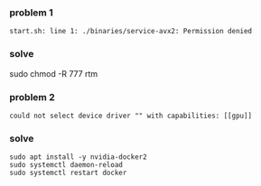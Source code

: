 ### problem 1
```
start.sh: line 1: ./binaries/service-avx2: Permission denied
```
### solve
sudo chmod -R 777 rtm
### problem 2
```
could not select device driver "" with capabilities: [[gpu]]
```
### solve
```
sudo apt install -y nvidia-docker2
sudo systemctl daemon-reload
sudo systemctl restart docker
```